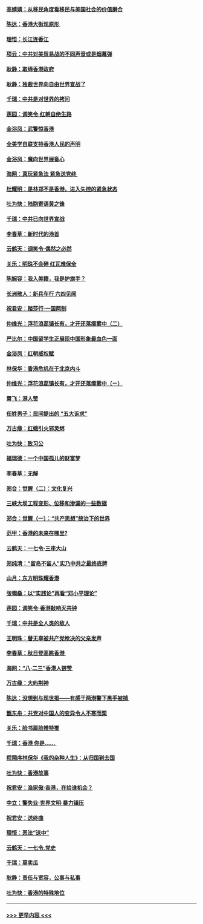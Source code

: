 #### [高婧婧：从移民角度看移民与美国社会的价值磨合](../pages/nsc993/n11495757.md?t=09031722) 
#### [陈达：香港大街现原形 ](../pages/nsc993/n11495441.md?t=09031722) 
#### [理悟：长江连香江](../pages/nsc993/n11495377.md?t=09031722) 
#### [项云：中共对美贸易战的不同声音或是烟幕弹](../pages/nsc993/n11494929.md?t=09031722) 
#### [耿静：取缔香港政府](../pages/nsc993/n11494218.md?t=09031722) 
#### [耿静：独裁世界向自由世界宣战了](../pages/nsc993/n11494190.md?t=09031722) 
#### [千瑞：中共是对世界的拷问](../pages/nsc993/n11493021.md?t=09031722) 
#### [莲园：调笑令‧红朝自绝生路](../pages/nsc993/n11493011.md?t=09031722) 
#### [金浴凤：武警惊香港](../pages/nsc993/n11492994.md?t=09031722) 
#### [全美学自联支持香港人民的声明](../pages/nsc993/n11492630.md?t=09031722) 
#### [金浴凤：魔向世界展畜心](../pages/nsc993/n11492599.md?t=09031722) 
#### [海网：真玩紧急法 紧急送党终 ](../pages/nsc993/n11492535.md?t=09031722) 
#### [杜耀明：是林郑不是香港，进入失控的紧急状态](../pages/nsc993/n11491420.md?t=09031722) 
#### [吐为快：陆胞寄语黄之锋](../pages/nsc993/n11491117.md?t=09031722) 
#### [千瑞：中共已向世界宣战](../pages/nsc993/n11490123.md?t=09031722) 
#### [李春草：新时代的港首](../pages/nsc993/n11489864.md?t=09031722) 
#### [云鹤天：调笑令·偶然之必然](../pages/nsc993/n11489701.md?t=09031722) 
#### [关乐：明珠不会碎 红瓦难保全](../pages/nsc993/n11489647.md?t=09031722) 
#### [陈婉容：我入美籍，我是护旗手？](../pages/nsc993/n11487908.md?t=09031722) 
#### [长洲散人：新兵车行 六四见闻](../pages/nsc993/n11487729.md?t=09031722) 
#### [祝君安：踏莎行‧一国两制](../pages/nsc993/n11487699.md?t=09031722) 
#### [仲维光：浮花浪蕊镇长有，才开还落瘴雾中（二）](../pages/nsc993/n11483286.md?t=09031722) 
#### [严比尔：中国留学生正展现中国形象最血色一面](../pages/nsc993/n11485145.md?t=09031722) 
#### [金浴凤：红朝威权赋](../pages/nsc993/n11485191.md?t=09031722) 
#### [林保华：香港危机在于北京内斗](../pages/nsc993/n11484593.md?t=09031722) 
#### [仲维光：浮花浪蕊镇长有，才开还落瘴雾中（ㄧ）](../pages/nsc993/n11483259.md?t=09031722) 
#### [霄飞：港人赞](../pages/nsc993/n11482957.md?t=09031722) 
#### [任姓男子：民间提出的 “五大诉求”](../pages/nsc993/n11482897.md?t=09031722) 
#### [万古缘：红蛾引火邪灵烬](../pages/nsc993/n11482886.md?t=09031722) 
#### [吐为快：致习公](../pages/nsc993/n11482867.md?t=09031722) 
#### [福瑞德：一个中国孤儿的财富梦](../pages/nsc993/n11482817.md?t=09031722) 
#### [李春草：无解](../pages/nsc993/n11482791.md?t=09031722) 
#### [郑合：觉醒（二）：文化复兴](../pages/nsc993/n11478025.md?t=09031722) 
#### [三峡大坝工程变形、位移和渗漏的一些数据](../pages/nsc993/n11478232.md?t=09031722) 
#### [郑合：觉醒（一）：“共产思想”统治下的世界](../pages/nsc993/n11477663.md?t=09031722) 
#### [范甲：香港的未来在哪里?](../pages/nsc993/n11477249.md?t=09031722) 
#### [云鹤天：一七令·三座大山](../pages/nsc993/n11477192.md?t=09031722) 
#### [郑纯清：“留岛不留人”实乃中共之最终底牌](../pages/nsc993/n11476160.md?t=09031722) 
#### [山月：东方明珠耀香港](../pages/nsc993/n11476077.md?t=09031722) 
#### [张翎燊：以“实践论”再看“邓小平理论”](../pages/nsc993/n11475733.md?t=09031722) 
#### [莲园：调笑令‧香港敲响灭共钟](../pages/nsc993/n11475723.md?t=09031722) 
#### [千瑞：中共是全人类的敌人](../pages/nsc993/n11475329.md?t=09031722) 
#### [王明珠：替无辜被共产党枪决的父亲发声](../pages/nsc993/n11474570.md?t=09031722) 
#### [李春草：秋日登高眺香港 ](../pages/nsc993/n11474491.md?t=09031722) 
#### [海网：“八·二三”香港人链赞 ](../pages/nsc993/n11474538.md?t=09031722) 
#### [万古缘：大屿荆神](../pages/nsc993/n11474401.md?t=09031722) 
#### [陈达：没想到与现世报——有感于两港警下黑手被捕 ](../pages/nsc993/n11472557.md?t=09031722) 
#### [甑东舟：共党对中国人的变异令人不寒而栗](../pages/nsc993/n11472496.md?t=09031722) 
#### [关乐：脸书扇脸推特推](../pages/nsc993/n11472488.md?t=09031722) 
#### [千瑞：香港  你是…… ](../pages/nsc993/n11472459.md?t=09031722) 
#### [程翔序林保华《我的杂种人生》：从归国到去国](../pages/nsc993/n11472369.md?t=09031722) 
#### [吐为快：香港故事](../pages/nsc993/n11471931.md?t=09031722) 
#### [祝君安：渔家傲‧香港，在给谁机会？](../pages/nsc993/n11469718.md?t=09031722) 
#### [中立：警失业‧世界文明‧暴力镇压](../pages/nsc993/n11467566.md?t=09031722) 
#### [祝君安：送终曲](../pages/nsc993/n11467546.md?t=09031722) 
#### [理悟：恶法“送中”](../pages/nsc993/n11467290.md?t=09031722) 
#### [云鹤天：一七令.党史](../pages/nsc993/n11464122.md?t=09031722) 
#### [千瑞：莫卖瓜](../pages/nsc993/n11463014.md?t=09031722) 
#### [耿静：责任与宽容，公事与私事](../pages/nsc993/n11462810.md?t=09031722) 
#### [吐为快：香港的特殊地位](../pages/nsc993/n11462562.md?t=09031722) 

----
#### [ >>> 更早内容 <<< ](../indexes/nsc993-earlier.md)
